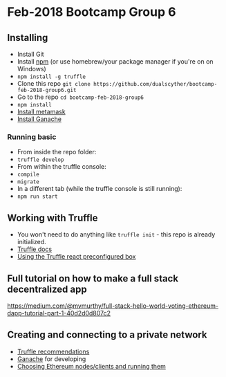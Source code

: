 # Feb-2018 Bootcamp Group 6

## Installing

- Install Git
- Install [npm](https://www.npmjs.com/get-npm) (or use homebrew/your package manager if you're on on Windows)
- `npm install -g truffle`
- Clone this repo `git clone https://github.com/dualscyther/bootcamp-feb-2018-group6.git`
- Go to the repo `cd bootcamp-feb-2018-group6`
- `npm install`
- [Install metamask](https://metamask.io/)
- [Install Ganache](http://truffleframework.com/ganache/)

### Running basic

- From inside the repo folder:
- `truffle develop`
- From within the truffle console:
- `compile`
- `migrate`
- In a different tab (while the truffle console is still running):
- `npm run start`

## Working with Truffle

- You won't need to do anything like `truffle init` - this repo is already initialized.
- [Truffle docs](http://truffleframework.com/docs/)
- [Using the Truffle react preconfigured box](http://truffleframework.com/boxes/react)

## Full tutorial on how to make a full stack decentralized app

<https://medium.com/@mvmurthy/full-stack-hello-world-voting-ethereum-dapp-tutorial-part-1-40d2d0d807c2>

## Creating and connecting to a private network

- [Truffle recommendations](http://truffleframework.com/docs/getting_started/client)
- [Ganache](http://truffleframework.com/ganache/) for developing
- [Choosing Ethereum nodes/clients and running them](https://www.ethereum.org/cli)



